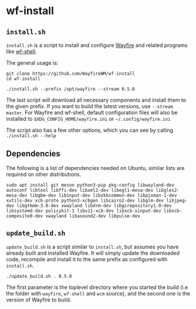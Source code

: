 # wf-install

## `install.sh`
`install.sh` is a script to install and configure [Wayfire](https://wayfire.org) and related programs like [wf-shell](https://github.com/WayfireWM/wf-shell).

The general usage is:

```
git clone https://github.com/WayfireWM/wf-install
cd wf-install

./install.sh --prefix /opt/wayfire --stream 0.5.0
```

The last script will download all necessary components and install them to the given prefix.
If you want to build the latest versions, use `--stream master`.
For Wayfire and wf-shell, default configuration files will also be installed to `$XDG_CONFIG_HOME/wayfire.ini` or `~/.config/wayfire.ini`

The script also has a few other options, which you can see by calling `./install.sh --help`

## Dependencies

The following is a list of dependencies needed on Ubuntu, similar lists are required on other distributions.

`sudo apt install git meson python3-pip pkg-config libwayland-dev autoconf libtool libffi-dev libxml2-dev libegl1-mesa-dev libgles2-mesa-dev libgbm-dev libinput-dev libxkbcommon-dev libpixman-1-dev xutils-dev xcb-proto python3-xcbgen libcairo2-dev libglm-dev libjpeg-dev libgtkmm-3.0-dev xwayland libdrm-dev libgirepository1.0-dev libsystemd-dev policykit-1 libx11-xcb-dev libxcb-xinput-dev libxcb-composite0-dev xwayland libasound2-dev libpulse-dev`

## `update_build.sh`

`update_build.sh` is a script similar to `install.sh`, but assumes you have already built and installed Wayfire.
It will simply update the downloaded code, recompile and install it to the same prefix as configured with `install.sh`.

```
./update_build.sh . 0.5.0
```

The first parameter is the toplevel directory where you started the build (i.e the folder with `wayfire`, `wf-shell` and `wcm` source), and the second one is the version of Wayfire to build.
